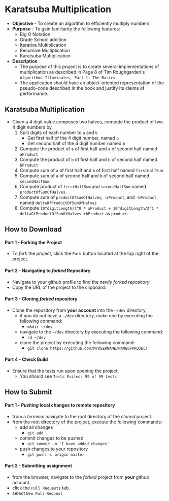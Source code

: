 # Karatsuba Multiplication

* **Objective** - To create an algorithm to efficiently multiply numbers.
* **Purpose** - To gain familiarity the following features:
    * Big O Notation
    * Grade School addition
    * Iterative Multiplication
    * Recursive Multiplication
    * Karatsuba Multiplication
* **Description**
    * The purpose of this project is to create several implementations of multiplication as described in  Page 8 of Tim Roughgarden's `Algorithms Illuminates, Part 1: The Basics`.
    * The application should have an object-oriented representation of the pseudo-code described in the book and justify its claims of performance.


## Karatsuba Multiplication
* Given a 4 digit value composes two halves, compute the product of two 4 digit numbers by
    1. Split digits of each number to `a` and `b` 
        * Get first half of the 4 digit number, named `a`
        * Get second half of the 4 digit number named `b`
    2. Compute the product of `a` of first half and `a` of second half named `aProduct`
    3. Compute the product of `b` of first half and `b` of second half named `bProduct`
    4. Compute sum of `a` of first half and `b` of first half named `firstHalfSum`
    5. Compute sum of `a` of second half and `b` of second half named `secondHalfSum`
    6. Compute product of `firstHalfSum` and `secondHalfSum` named `productOfSumOfHalves`.
    7. Compute sum of `productOfSumOfHalves`, `-aProduct`, and `-bProduct` named `deltaOfProductOfSumOfHalves`
    8. Compute `10^digitLength/2^0 * aProduct + 10^digitLength/2^1 * deltaOfProductOfSumOfHalves +bProduct` as `product`.
     
           
  







## How to Download

#### Part 1 - Forking the Project
* To _fork_ the project, click the `Fork` button located at the top right of the project.


#### Part 2 - Navigating to _forked_ Repository
* Navigate to your github profile to find the _newly forked repository_.
* Copy the URL of the project to the clipboard.

#### Part 3 - Cloning _forked_ repository
* Clone the repository from **your account** into the `~/dev` directory.
  * if you do not have a `~/dev` directory, make one by executing the following command:
    * `mkdir ~/dev`
  * navigate to the `~/dev` directory by executing the following command:
    * `cd ~/dev`
  * clone the project by executing the following command:
    * `git clone https://github.com/MYUSERNAME/NAMEOFPROJECT`

#### Part 4 - Check Build
* Ensure that the tests run upon opening the project.
    * You should see `Tests Failed: 99 of 99 tests`







## How to Submit

#### Part 1 -  _Pushing_ local changes to remote repository
* from a _terminal_ navigate to the root directory of the _cloned_ project.
* from the root directory of the project, execute the following commands:
    * add all changes
      * `git add .`
    * commit changes to be pushed
      * `git commit -m 'I have added changes'`
    * push changes to your repository
      * `git push -u origin master`

#### Part 2 - Submitting assignment
* from the browser, navigate to the _forked_ project from **your** github account.
* click the `Pull Requests` tab.
* select `New Pull Request`